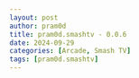 ```yaml
---
layout: post
author: pram0d
title: pram0d.smashtv - 0.0.6
date: 2024-09-29
categories: [Arcade, Smash TV]
tags: [pram0d.smashtv]
---
```


